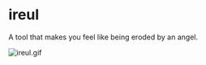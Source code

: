 # ireul

A tool that makes you feel like being eroded by an angel.

![ireul.gif](https://qiita-image-store.s3.ap-northeast-1.amazonaws.com/0/50690/ed2a0ea5-2ae6-d60a-074e-4123a6278b13.gif)
